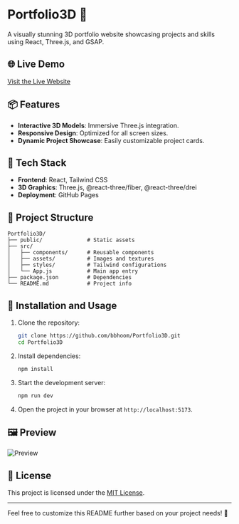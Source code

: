 # Portfolio3D 🎨

A visually stunning 3D portfolio website showcasing projects and skills using React, Three.js, and GSAP.

## 🌐 Live Demo
[Visit the Live Website](https://bbhoom.github.io/Portfolio3D)

## 📦 Features
- **Interactive 3D Models**: Immersive Three.js integration.
- **Responsive Design**: Optimized for all screen sizes.
- **Dynamic Project Showcase**: Easily customizable project cards.

## 🚀 Tech Stack
- **Frontend**: React, Tailwind CSS
- **3D Graphics**: Three.js, @react-three/fiber, @react-three/drei
- **Deployment**: GitHub Pages

## 📂 Project Structure
```plaintext
Portfolio3D/
├── public/              # Static assets
├── src/
│   ├── components/      # Reusable components
│   ├── assets/          # Images and textures
│   ├── styles/          # Tailwind configurations
│   └── App.js           # Main app entry
├── package.json         # Dependencies
└── README.md            # Project info
```

## 🔧 Installation and Usage
1. Clone the repository:
   ```bash
   git clone https://github.com/bbhoom/Portfolio3D.git
   cd Portfolio3D
   ```
2. Install dependencies:
   ```bash
   npm install
   ```
3. Start the development server:
   ```bash
   npm run dev
   ```
4. Open the project in your browser at `http://localhost:5173`.

## 🖼️ Preview
![Preview](![image](https://github.com/user-attachments/assets/ba1f847f-2cc7-4ff7-8f77-305f19e475f3))

## 📜 License
This project is licensed under the [MIT License](LICENSE).

---

Feel free to customize this README further based on your project needs! 🚀
```
